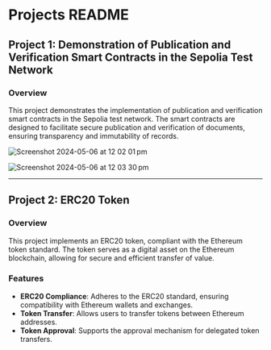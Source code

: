 # Projects README

## Project 1: Demonstration of Publication and Verification Smart Contracts in the Sepolia Test Network

### Overview
This project demonstrates the implementation of publication and verification smart contracts in the Sepolia test network. The smart contracts are designed to facilitate secure publication and verification of documents, ensuring transparency and immutability of records.

![Screenshot 2024-05-06 at 12 02 01 pm](https://github.com/smidolt/ERC20/assets/103376685/e35b8399-b90f-41d8-853a-c0f0c42cb472)

![Screenshot 2024-05-06 at 12 03 30 pm](https://github.com/smidolt/ERC20/assets/103376685/686c2d1e-0cce-403a-a466-a321a309da0f)


---

## Project 2: ERC20 Token

### Overview
This project implements an ERC20 token, compliant with the Ethereum token standard. The token serves as a digital asset on the Ethereum blockchain, allowing for secure and efficient transfer of value.

### Features
- **ERC20 Compliance**: Adheres to the ERC20 standard, ensuring compatibility with Ethereum wallets and exchanges.
- **Token Transfer**: Allows users to transfer tokens between Ethereum addresses.
- **Token Approval**: Supports the approval mechanism for delegated token transfers.


